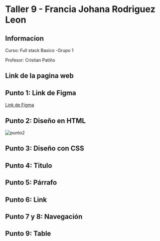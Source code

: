 <h1>Taller 9 - Francia Johana Rodriguez Leon </h1>
<h2> Informacion</h2>
<p>Curso: Full stack Basico -Grupo 1</p>
<p>Profesor: Cristian Patiño</p>

<h2>Link de la pagina web</h2>

<h2>Punto 1: Link de Figma</h2>
<a href="https://www.figma.com/file/UoD098VwARIwpQw6jxQMl7/FRANCIA-JOHANA-RODRIGUEZ-LEON?type=design&mode=design&t=sZZIqQWFatA0irTr-0">Link de Figma</a>

<h2>Punto 2: Diseño en HTML</h2>
<img src="../public/images/punto2.png" alt="punto2">

<h2>Punto 3: Diseño con CSS</h2>

<h2>Punto 4: Titulo</h2>

<h2>Punto 5: Párrafo</h2>

<h2>Punto 6: Link</h2>

<h2>Punto 7 y 8: Navegación</h2>

<h2>Punto 9: Table</h2>